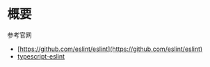 # 概要

参考官网  
- [https://github.com/eslint/eslint](https://github.com/eslint/eslint)
- [typescript-eslint](https://github.com/typescript-eslint/typescript-eslint)  
